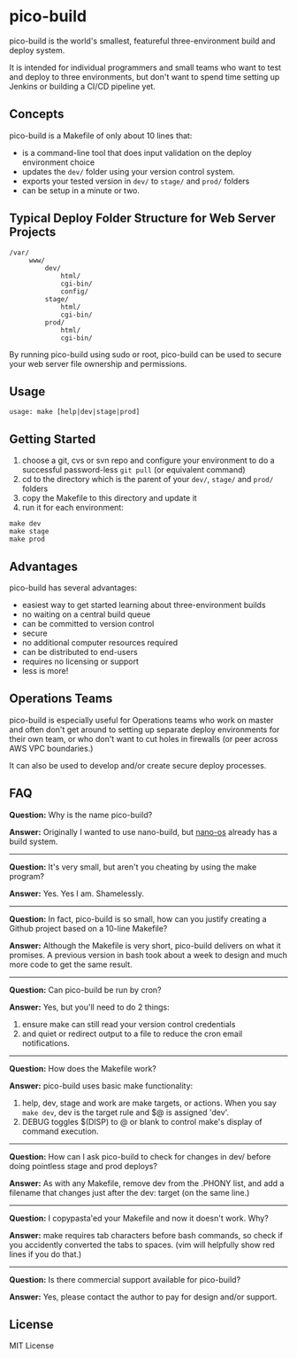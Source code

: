 # pico-build
pico-build is the world's smallest, featureful three-environment build and deploy system.

It is intended for individual programmers and small teams who want to test and deploy to three environments, but don't want to spend time setting up Jenkins or building a CI/CD pipeline yet.

## Concepts

pico-build is a Makefile of only about 10 lines that:

- is a command-line tool that does input validation on the deploy environment choice
- updates the `dev/` folder using your version control system.
- exports your tested version in `dev/` to `stage/` and `prod/` folders
- can be setup in a minute or two.

## Typical Deploy Folder Structure for Web Server Projects

```
/var/
     www/
         dev/
             html/
             cgi-bin/
             config/
         stage/
             html/
             cgi-bin/
         prod/
             html/
             cgi-bin/
```

By running pico-build using sudo or root, pico-build can be used to secure your web server file ownership and permissions.

## Usage

```
usage: make [help|dev|stage|prod]
```

## Getting Started

1. choose a git, cvs or svn repo and configure your environment to do a successful password-less `git pull` (or equivalent command)
2. cd to the directory which is the parent of your `dev/`, `stage/` and `prod/` folders
3. copy the Makefile to this directory and update it
4. run it for each environment:
```
make dev
make stage
make prod
```

## Advantages

pico-build has several advantages:

- easiest way to get started learning about three-environment builds
- no waiting on a central build queue
- can be committed to version control
- secure
- no additional computer resources required
- can be distributed to end-users
- requires no licensing or support
- less is more!

## Operations Teams

pico-build is especially useful for Operations teams who work on master and often don't get around to setting up separate deploy environments for their own team, or who don't want to cut holes in firewalls (or peer across AWS VPC boundaries.)

It can also be used to develop and/or create secure deploy processes.

## FAQ

**Question:** Why is the name pico-build?

**Answer:** Originally I wanted to use nano-build, but [nano-os](https://github.com/nanosoft-net/nano-os) already has a build system.

---

**Question:** It's very small, but aren't you cheating by using the make program?

**Answer:** Yes. Yes I am. Shamelessly.

---

**Question:** In fact, pico-build is so small, how can you justify creating a Github project based on a 10-line Makefile?

**Answer:** Although the Makefile is very short, pico-build delivers on what it promises. A previous version in bash took about a week to design and much more code to get the same result.

---

**Question:** Can pico-build be run by cron?

**Answer:** Yes, but you'll need to do 2 things:
1. ensure make can still read your version control credentials
2. and quiet or redirect output to a file to reduce the cron email notifications.

---

**Question:** How does the Makefile work?

**Answer:** pico-build uses basic make functionality:
1. help, dev, stage and work are make targets, or actions. When you say `make dev`, dev is the target rule and $@ is assigned 'dev'.
2. DEBUG toggles $(DISP) to @ or blank to control make's display of command execution.

---

**Question:** How can I ask pico-build to check for changes in dev/ before doing pointless stage and prod deploys?

**Answer:** As with any Makefile, remove dev from the .PHONY list, and add a filename that changes just after the dev: target (on the same line.)

---

**Question:** I copypasta'ed your Makefile and now it doesn't work. Why?

**Answer:** make requires tab characters before bash commands, so check if you accidently converted the tabs to spaces. (vim will helpfully show red lines if you do that.)

---

**Question:** Is there commercial support available for pico-build?

**Answer:** Yes, please contact the author to pay for design and/or support.

## License

MIT License

